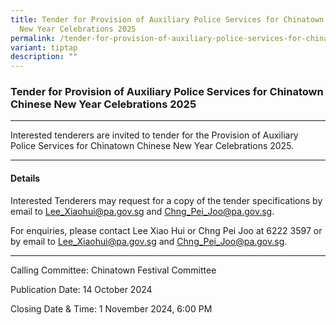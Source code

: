 ```yaml
---
title: Tender for Provision of Auxiliary Police Services for Chinatown Chinese
  New Year Celebrations 2025
permalink: /tender-for-provision-of-auxiliary-police-services-for-chinatown-chinese-new-year-celebrations-2025/
variant: tiptap
description: ""
---
```

<h3><strong>Tender for Provision of Auxiliary Police Services for Chinatown Chinese New Year Celebrations 2025</strong></h3>
<hr>
<p>Interested tenderers are invited to tender for the Provision of Auxiliary
Police Services for Chinatown Chinese New Year Celebrations 2025.</p>
<hr>
<h4>Details</h4>
<p>Interested Tenderers may request for a copy of the tender specifications
by email to <a href="mailto:Lee_Xiaohui@pa.gov.sg" rel="noopener noreferrer nofollow" target="_blank">Lee_Xiaohui@pa.gov.sg</a> and
<a href="mailto:Chng_Pei_Joo@pa.gov.sg" rel="noopener noreferrer nofollow" target="_blank">Chng_Pei_Joo@pa.gov.sg</a>.</p>
<p>For enquiries, please contact Lee Xiao Hui or Chng Pei Joo at 6222 3597
or by email to <a href="mailto:Lee_Xiaohui@pa.gov.sg" rel="noopener noreferrer nofollow" target="_blank">Lee_Xiaohui@pa.gov.sg</a> and
<a href="mailto:Chng_Pei_Joo@pa.gov.sg" rel="noopener noreferrer nofollow" target="_blank">Chng_Pei_Joo@pa.gov.sg</a>.</p>
<hr>
<p>Calling Committee: Chinatown Festival Committee</p>
<p>Publication Date: 14 October 2024</p>
<p>Closing Date &amp; Time: 1 November 2024, 6:00 PM</p>